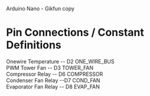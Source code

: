 Arduino Nano - Gikfun copy
  
Pin Connections  / Constant Definitions  
================    
Onewire Temperature -- D2 ONE_WIRE_BUS  
PWM Tower Fan -- D3 TOWER_FAN  
Compressor Relay --  D6 COMPRESSOR  
Condenser Fan Relay --D7  COND_FAN  
Evaporator Fan Relay -- D8  EVAP_FAN  
